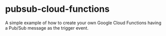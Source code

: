 # pubsub-cloud-functions
A simple example of how to create your own Google Cloud Functions having a Pub/Sub message as the trigger event.
